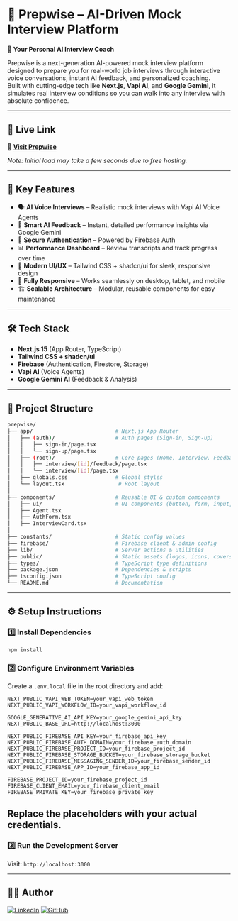 # 🧠 Prepwise – AI-Driven Mock Interview Platform  
💼 **Your Personal AI Interview Coach**  

Prepwise is a next-generation AI-powered mock interview platform designed to prepare you for real-world job interviews through interactive voice conversations, instant AI feedback, and personalized coaching.  
Built with cutting-edge tech like **Next.js**, **Vapi AI**, and **Google Gemini**, it simulates real interview conditions so you can walk into any interview with absolute confidence.

---

## 🚀 Live Link  
🔗 **[Visit Prepwise](https://prepwise-ecru.vercel.app/)**  

*Note: Initial load may take a few seconds due to free hosting.*

---

## 🔋 Key Features  

- 🗣 **AI Voice Interviews** – Realistic mock interviews with Vapi AI Voice Agents  
- 🧠 **Smart AI Feedback** – Instant, detailed performance insights via Google Gemini  
- 🔐 **Secure Authentication** – Powered by Firebase Auth  
- 📊 **Performance Dashboard** – Review transcripts and track progress over time  
- 🎨 **Modern UI/UX** – Tailwind CSS + shadcn/ui for sleek, responsive design  
- 📱 **Fully Responsive** – Works seamlessly on desktop, tablet, and mobile  
- 🏗 **Scalable Architecture** – Modular, reusable components for easy maintenance  

---

## 🛠 Tech Stack  

- **Next.js 15** (App Router, TypeScript)  
- **Tailwind CSS + shadcn/ui**  
- **Firebase** (Authentication, Firestore, Storage)  
- **Vapi AI** (Voice Agents)  
- **Google Gemini AI** (Feedback & Analysis)  

---

## 📂 Project Structure  

```bash
prepwise/
├── app/                          # Next.js App Router
│   ├── (auth)/                   # Auth pages (Sign-in, Sign-up)
│   │   ├── sign-in/page.tsx
│   │   └── sign-up/page.tsx
│   ├── (root)/                   # Core pages (Home, Interview, Feedback)
│   │   ├── interview/[id]/feedback/page.tsx
│   │   └── interview/[id]/page.tsx
│   ├── globals.css               # Global styles
│   └── layout.tsx                 # Root layout
│
├── components/                   # Reusable UI & custom components
│   ├── ui/                       # UI components (button, form, input, etc.)
│   ├── Agent.tsx
│   ├── AuthForm.tsx
│   ├── InterviewCard.tsx
│
├── constants/                    # Static config values
├── firebase/                     # Firebase client & admin config
├── lib/                          # Server actions & utilities
├── public/                       # Static assets (logos, icons, covers)
├── types/                        # TypeScript type definitions
├── package.json                  # Dependencies & scripts
├── tsconfig.json                 # TypeScript config
└── README.md                     # Documentation
```
---
## ⚙ Setup Instructions
### 1️⃣ Install Dependencies
```
npm install
```
### 2️⃣ Configure Environment Variables
Create a ``.env.local`` file in the root directory and add:
```
NEXT_PUBLIC_VAPI_WEB_TOKEN=your_vapi_web_token
NEXT_PUBLIC_VAPI_WORKFLOW_ID=your_vapi_workflow_id

GOOGLE_GENERATIVE_AI_API_KEY=your_google_gemini_api_key
NEXT_PUBLIC_BASE_URL=http://localhost:3000

NEXT_PUBLIC_FIREBASE_API_KEY=your_firebase_api_key
NEXT_PUBLIC_FIREBASE_AUTH_DOMAIN=your_firebase_auth_domain
NEXT_PUBLIC_FIREBASE_PROJECT_ID=your_firebase_project_id
NEXT_PUBLIC_FIREBASE_STORAGE_BUCKET=your_firebase_storage_bucket
NEXT_PUBLIC_FIREBASE_MESSAGING_SENDER_ID=your_firebase_sender_id
NEXT_PUBLIC_FIREBASE_APP_ID=your_firebase_app_id

FIREBASE_PROJECT_ID=your_firebase_project_id
FIREBASE_CLIENT_EMAIL=your_firebase_client_email
FIREBASE_PRIVATE_KEY=your_firebase_private_key

```
Replace the placeholders with your actual credentials.
---
### 3️⃣ Run the Development Server
Visit: ```http://localhost:3000```

---
## 👨‍💻 Author
[![LinkedIn](https://img.shields.io/badge/LinkedIn-Profile-blue)](https://www.linkedin.com/in/sudhir-singh-840603250/)
[![GitHub](https://img.shields.io/badge/GitHub-Profile-black)](https://github.com/SudhirSingh62)

